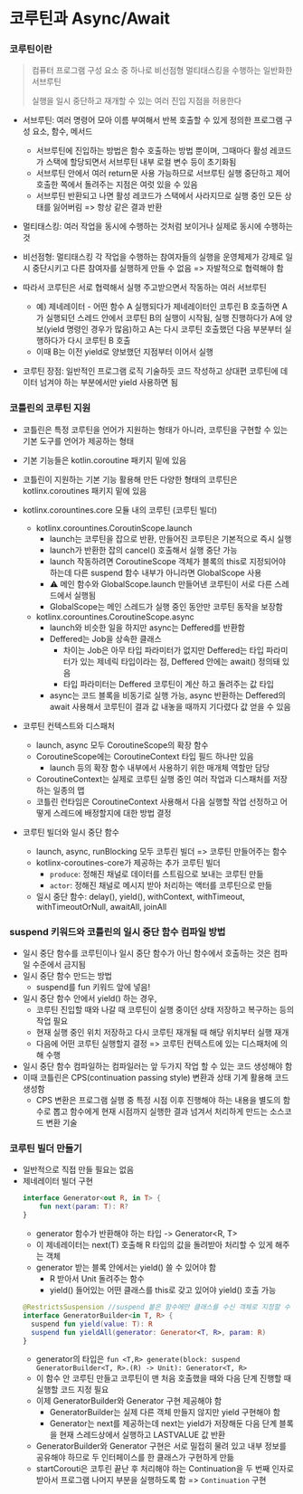 # 코루틴과 Async/Await

### 코루틴이란
> 컴퓨터 프로그램 구성 요소 중 하나로 비선점형 멀티태스킹을 수행하는 일반화한 서브루틴
>
> 실행을 일시 중단하고 재개할 수 있는 여러 진입 지점을 허용한다

- 서브루틴: 여러 명령어 모아 이름 부여해서 반복 호출할 수 있게 정의한 프로그램 구성 요소, 함수, 메서드
  - 서브루틴에 진입하는 방법은 함수 호출하는 방법 뿐이며, 그때마다 활성 레코드가 스택에 할당되면서 서브루틴 내부 로컬 변수 등이 초기화됨
  - 서브루틴 안에서 여러 return문 사용 가능하므로 서브루틴 실행 중단하고 제어 호출한 쪽에서 돌려주는 지점은 여럿 있을 수 있음
  - 서브루틴 반환되고 나면 활성 레코드가 스택에서 사라지므로 실행 중인 모든 상태를 잃어버림 => 항상 같은 결과 반환
  
- 멀티태스킹: 여러 작업을 동시에 수행하는 것처럼 보이거나 실제로 동시에 수행하는 것
- 비선점형: 멀티태스킹 각 작업을 수행하는 참여자들의 실행을 운영체제가 강제로 일시 중단시키고 다른 참여자를 실행하게 만들 수 없음 => 자발적으로 협력해야 함
  
- 따라서 코루틴은 서로 협력해서 실행 주고받으면서 작동하는 여러 서브루틴
  - 예) 제네레이터 - 어떤 함수 A 실행되다가 제네레이터인 코투린 B 호출하면 A가 실행되던 스레드 안에서 코루틴 B의 실행이 시작됨, 실행 진행하다가 A에 양보(yield 명령인 경우가 많음)하고 A는 다시 코루틴 호출했던 다음 부분부터 실행하다가 다시 코루틴 B 호출
  - 이때 B는 이전 yield로 양보했던 지점부터 이어서 실행
- 코루틴 장점: 일반적인 프로그램 로직 기술하듯 코드 작성하고 상대편 코루틴에 데이터 넘겨야 하는 부분에서만 yield 사용하면 됨

### 코틀린의 코루틴 지원
- 코틀린은 특정 코루틴을 언어가 지원하는 형태가 아니라, 코루틴을 구현할 수 있는 기본 도구를 언어가 제공하는 형태
- 기본 기능들은 kotlin.coroutine 패키지 밑에 있음
- 코틀린이 지원하는 기본 기능 활용해 만든 다양한 형태의 코루틴은 kotlinx.coroutines 패키지 밑에 있음

- kotlinx.corountines.core 모듈 내의 코루틴 (코루틴 빌더)
  - kotlinx.corountines.CoroutinScope.launch
    - launch는 코루틴을 잡으로 반환, 만들어진 코루틴은 기본적으로 즉시 실행
    - launch가 반환한 잡의 cancel() 호출해서 실행 중단 가능
    - launch 작동하려면 CoroutineScope 객체가 블록의 this로 지정되어야 하는데 다른 suspend 함수 내부가 아니라면 GlobalScope 사용
    - ⚠️ 메인 함수와 GlobalScope.launch 만들어낸 코루틴이 서로 다른 스레드에서 실행됨
    - GlobalScope는 메인 스레드가 실행 중인 동안만 코루틴 동작을 보장함
  - kotlinx.corountines.CoroutineScope.async
    - launch와 비슷한 일을 하지만 async는 Deffered를 반환함
    - Deffered는 Job을 상속한 클래스
      - 차이는 Job은 아무 타입 파라미터가 없지만 Deffered는 타입 파라미터가 있는 제네릭 타입이라는 점, Deffered 안에는 await() 정의돼 있음
      - 타입 파라미터는 Deffered 코루틴이 계산 하고 돌려주는 값 타입
    - async는 코드 블록을 비동기로 실행 가능, async 반환하는 Deffered의 await 사용해서 코루틴이 결과 값 내놓을 때까지 기다렸다 값 얻을 수 있음

- 코루틴 컨텍스트와 디스패처
  - launch, async 모두 CoroutineScope의 확장 함수
  - CoroutineScope에는 CoroutineContext 타입 필드 하나만 있음
    - launch 등의 확장 함수 내부에서 사용하기 위한 매개체 역할만 담당
  - CoroutineContext는 실제로 코루틴 실행 중인 여러 작업과 디스패처를 저장하는 일종의 맵
  - 코틀린 런타임은 CoroutineContext 사용해서 다음 실행할 작업 선정하고 어떻게 스레드에 배정할지에 대한 방법 결정

- 코루틴 빌더와 일시 중단 함수
  - launch, async, runBlocking 모두 코투린 빌더 => 코루틴 만들어주는 함수
  - kotlinx-coroutines-core가 제공하는 추가 코루틴 빌더
    - `produce`: 정해진 채널로 데이터를 스트림으로 보내는 코루틴 만듦
    - `actor`: 정해진 채널로 메시지 받아 처리하는 액터를 코루틴으로 만듦
  - 일시 중단 함수: delay(), yield(), withContext, withTimeout, withTimeoutOrNull, awaitAll, joinAll

### suspend 키워드와 코틀린의 일시 중단 함수 컴파일 방법
- 일시 중단 함수를 코루틴이나 일시 중단 함수가 아닌 함수에서 호출하는 것은 컴파일 수준에서 금지됨
- 일시 중단 함수 만드는 방법
  - suspend를 fun 키워드 앞에 넣음!
- 일시 중단 함수 안에서 yield() 하는 경우,
  - 코루틴 진입할 때와 나갈 때 코루틴이 실행 중이던 상태 저장하고 복구하는 등의 작업 필요
  - 현재 실행 중인 위치 저장하고 다시 코루틴 재개될 때 해당 위치부터 실행 재개
  - 다음에 어떤 코루틴 실행할지 결정 => 코루틴 컨텍스트에 있는 디스패처에 의해 수행
- 일시 중단 함수 컴파일하는 컴파일러는 앞 두가지 작업 할 수 있는 코드 생성해야 함
- 이때 코틀린은 CPS(continuation passing style) 변환과 상태 기계 활용해 코드 생성함
  - CPS 변환은 프로그램 실행 중 특정 시점 이후 진행해야 하는 내용을 별도의 함수로 뽑고 함수에게 현재 시점까지 실행한 결과 넘겨서 처리하게 만드는 소스코드 변환 기술

### 코루틴 빌더 만들기
- 일반적으로 직접 만들 필요는 없음
- 제네레이터 빌더 구현
    ```Kotlin
    interface Generator<out R, in T> {
        fun next(param: T): R?
    }
    ```
  - generator 함수가 반환해야 하는 타입 -> Generator<R, T>
  - 이 제네레이터는 next(T) 호출해 R 타입의 값을 돌려받아 처리할 수 있게 해주는 객체
  - generator 받는 블록 안에서는 yield() 쓸 수 있어야 함
    - R 받아서 Unit 돌려주는 함수
    - yield() 들어있는 어떤 클래스를 this로 갖고 있어야 yield() 호출 가능
  ```Kotlin
  @RestrictsSuspension //suspend 붙은 함수에만 클래스를 수신 객체로 지정할 수 있게 함
  interface GeneratorBuilder<in T, R> {
    suspend fun yield(value: T): R
    suspend fun yieldAll(generator: Generator<T, R>, param: R)
  }
  ```
  - generator의 타입은 `fun <T,R> generate(block: suspend GeneratorBuilder<T, R>.(R) -> Unit): Generator<T, R>`
  - 이 함수 안 코루틴 만들고 코루틴이 맨 처음 호출했을 때와 다음 단계 진행할 때 실행할 코드 지정 필요
  - 이제 GeneratorBuilder와 Generator 구현 제공해야 함
    - GeneratorBuilder는 실제 다른 객체 만들지 않지만 yield 구현해야 함
    - Generator는 next를 제공하는데 next는 yield가 저장해둔 다음 단계 블록을 현재 스레드상에서 실행하고 LASTVALUE 값 반환
  - GeneratorBuilder와 Generator 구현은 서로 밀접히 물려 있고 내부 정보를 공유해야 하므로 두 인터페이스를 한 클래스가 구현하게 만듦
  - startCorouti은 코투린 끝난 후 처리해야 하는 Continuation을 두 번째 인자로 받아서 프로그램 나머지 부분을 실행하도록 함 => `Continuation` 구현 